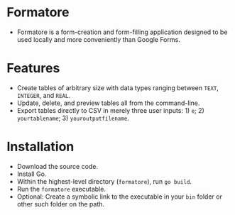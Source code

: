 # Formatore
- Formatore is a form-creation and form-filling application designed to be used locally and more conveniently than Google Forms.

# Features
- Create tables of arbitrary size with data types ranging between `TEXT`, `INTEGER`, and `REAL`.
- Update, delete, and preview tables all from the command-line.
- Export tables directly to CSV in merely three user inputs: 1) `e`; 2) `yourtablename`; 3) `youroutputfilename`.

# Installation
- Download the source code.
- Install Go.
- Within the highest-level directory  (`formatore`), run `go build`.
- Run the `formatore` executable.
- Optional: Create a symbolic link to the executable in your `bin` folder or other such folder on the path.
